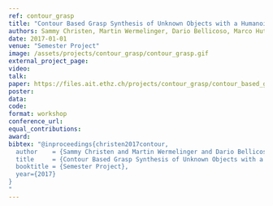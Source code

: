 ```yaml
---
ref: contour_grasp
title: "Contour Based Grasp Synthesis of Unknown Objects with a Humanoid Hand"
authors: Sammy Christen, Martin Wermelinger, Dario Bellicoso, Marco Hutter
date: 2017-01-01
venue: "Semester Project"
image: /assets/projects/contour_grasp/contour_grasp.gif
external_project_page: 
video: 
talk: 
paper: https://files.ait.ethz.ch/projects/contour_grasp/contour_based_grasping.pdf
poster: 
data: 
code: 
format: workshop
conference_url: 
equal_contributions: 
award: 
bibtex: "@inproceedings{christen2017contour,
  author    = {Sammy Christen and Martin Wermelinger and Dario Bellicoso and Marco Hutter},
  title     = {Contour Based Grasp Synthesis of Unknown Objects with a Humanoid Hand},
  booktitle = {Semester Project},
  year={2017}
}
"
---
```


